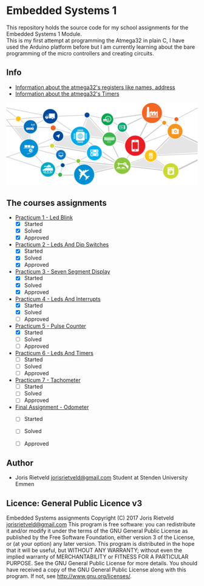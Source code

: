 # Embedded Systems 1
This repository holds the source code for my school assignments for the Embedded Systems 1 Module.
<br>This is my first attempt at programming the Atmega32 in plain C, I have used the Arduino platform before
but I am currently learning about the bare programming of the micro controllers and creating circuits.

## Info
 - [Information about the atmega32's registers like names, address](AtmegaRegisters.md)
 - [Information about the atmega32's Timers](AtmegaTimers.md)

![Emdedded Systems 1 Image](./resouces/EmbeddedSystemImage.png)


## The courses assignments
 - [Practicum 1 - Led Blink](resouces/Practicum1_LedBlink/)  
    - [x] Started
    - [x] Solved 
    - [x] Approved
 - [Practicum 2 - Leds And Dip Switches](Practicum2_LedsAndDipSwitches/)
    - [x] Started
    - [x] Solved 
    - [x] Approved
 - [Practicum 3 - Seven Segment Display](Practicum3_SevenSegmentDisplay/)
    - [x] Started
    - [x] Solved 
    - [x] Approved
 - [Practicum 4 - Leds And Interrupts](resouces/Practicum4_LedsAndInterupts/)
    - [x] Started
    - [x] Solved 
    - [ ] Approved
 - [Practicum 5 - Pulse Counter](resouces/Practicum5_PulseCounter/)
    - [x] Started
    - [ ] Solved 
    - [ ] Approved
 - [Practicum 6 - Leds And Timers](resouces/Practicum6_LedsAndTimers/)
    - [ ] Started
    - [ ] Solved 
    - [ ] Approved
 - [Practicum 7 - Tachometer](resouces/Practicum7_Tachometer/)
    - [ ] Started
    - [ ] Solved 
    - [ ] Approved
 - [Final Assignment - Odometer](resouces/FinalAssignment_Odometer)
    - [ ] Started
    - [ ] Solved 
    - [ ] Approved

 
## Author
 - Joris Rietveld <jorisrietveld@gmail.com> Student at Stenden University Emmen
 

## Licence: General Public Licence v3
Embedded Systems assignments Copyright (C) 2017 Joris Rietveld <jorisrietveld@gmail.com>
This program is free software: you can redistribute it and/or modify it under the terms of the GNU General Public License as published by the Free Software Foundation, either version 3 of the License, or (at your option) any later version. This program is distributed in the hope that it will be useful, but WITHOUT ANY WARRANTY; without even the implied warranty of MERCHANTABILITY or FITNESS FOR A PARTICULAR PURPOSE. See the GNU General Public License for more details. You should have received a copy of the GNU General Public License along with this program. If not, see http://www.gnu.org/licenses/.